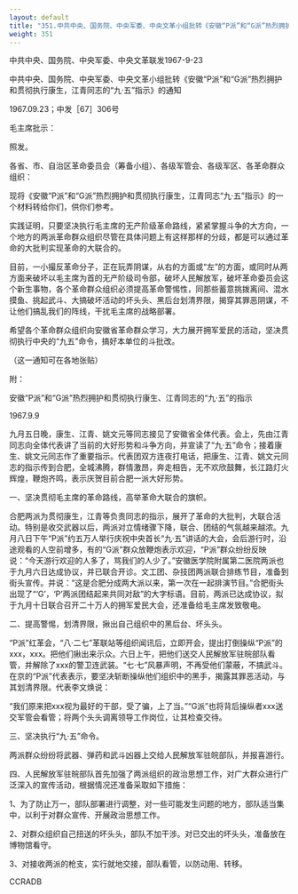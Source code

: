 ```yaml
---
layout: default
title: "351.中共中央、国务院、中央军委、中央文革小组批转《安徽“P派”和“G派”热烈拥护和贯彻执行康生，江青同志的“九·五”指示》的通知"
weight: 351
---
```


中共中央、国务院、中央军委、中央文革联发1967-9-23

中共中央、国务院、中央军委、中央文革小组批转《安徽“P派”和“G派”热烈拥护和贯彻执行康生，江青同志的“九·五”指示》的通知

1967.09.23；中发［67］306号

毛主席批示：

照发。

各省、市、自治区革命委员会（筹备小组）、各级军管会、各级军区、各革命群众组织：

现将《安徽“P派”和“G派”热烈拥护和贯彻执行康生，江青同志“九·五”指示》的一个材料转给你们，供你们参考。

实践证明，只要坚决执行毛主席的无产阶级革命路线，紧紧掌握斗争的大方向，一个地方的两派革命群众组织尽管在具体问题上有这样那样的分歧，都是可以通过革命的大批判实现革命的大联合的。

目前，一小撮反革命分子，正在玩弄阴谋，从右的方面或“左”的方面，或同时从两方面来破坏以毛主席为首的无产阶级司令部，破坏人民解放军，破坏革命委员会这个新生事物，各个革命群众组织必须提高革命警惕性，同那些蓄意挑拨离间、混水摸鱼、挑起武斗、大搞破坏活动的坏头头、黑后台划清界限，揭穿其罪恶阴谋，不让他们搞乱我们的阵线，干扰毛主席的战略部署。

希望各个革命群众组织向安徽省革命群众学习，大力展开拥军爱民的活动，坚决贯彻执行中央的“九五"命令，搞好本单位的斗批改。

（这一通知可在各地张贴）

附：

安徽“P派”和“G派”热烈拥护和贯彻执行康生、江青同志的“九·五”的指示

1967.9.9

九月五日晚，康生、江青、姚文元等同志接见了安徽省全体代表。会上，先由江青同志向全体代表讲了当前的大好形势和斗争方向，并宣读了“九·五”命令；接着康生、姚文元同志作了重要指示。代表团双方连夜打电话，把康生、江青、姚文元同志的指示传到合肥，全城沸腾，群情激昂，奔走相告，无不欢欣鼓舞，长江路灯火辉煌，鞭炮齐鸣，表示庆贺目前合肥一派大好形势。

一、坚决贯彻毛主席的革命路线，高举革命大联合的旗帜。

合肥两派为贯彻康生，江青等负责同志的指示，展开了革命的大批判，大联合活动。特别是收交武器以后，两派对立情绪骤下降，联合、团结的气氛越来越浓。九月八日下午“P派”约五万人举行庆祝中央首长“九·五”讲话的大会，会后游行时，沿途观看的人空前增多，有的“G派”群众放鞭炮表示欢迎，“P派”群众纷纷反映说：“今天游行欢迎的人多了，骂我们的人少了。”安徽医学院附属第二医院两派也于九月六日达成协议，并已联合开诊。文工团、杂技团两派联合排练节目，准备到街头宣传。并说：“这是合肥分成两大派以来，第一次在一起排演节目。”合肥街头出现了“‘G’，‘P’两派团结起来共同对敌”的大字标语。目前，两派已达成协议，拟于九月十日联合召开二十万人的拥军爱民大会，还准备给毛主席发致敬电。

二、提高警惕，划清界限，揪出自己组织中的黑后台、坏头头。

“P派”红革会，“八·二七”革联站等组织闻讯后，立即开会，提出打倒操纵“P派”的xxx，xxx。把他们揪出来示众。六日上午，把他们送交人民解放军驻皖部队看管，并解除了xxx的警卫连武装。“七·七”风暴声明，不再受他们蒙蔽，不搞武斗。在京的“P派”代表表示，要坚决斩断操纵他们组织中的黑手，揭露其罪恶活动，与其划清界限。代表李文焕说：

“我们原来把xxx视为最好的干部，受了骗，上了当。”“G派”也将背后操纵者xxx送交军管会看管；将两个头头调离领导工作岗位，让其检查交待。

三、坚决执行“九·五”命令。

两派群众纷纷将武器、弹药和武斗凶器上交给人民解放军驻皖部队，并报喜游行。

四、人民解放军驻皖部队首先加强了两派组织的政治思想工作，对广大群众进行广泛深入的宣传活动，根据情况还准备采取如下措施：

1、为了防止万一，部队部署进行调整，对一些可能发生问题的地方，部队适当集中，以利于对群众宣传、开展政治思想工作。

2、对群众组织自己扭送的坏头头，部队不加干涉。对已交出的坏头头，准备放在博物馆看守。

3、对接收两派的枪支，实行就地交接，部队看管，以防动用、转移。

CCRADB

